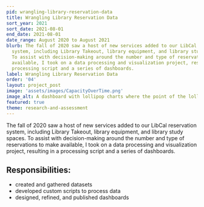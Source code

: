 ```yaml
---
pid: wrangling-library-reservation-data
title: Wrangling Library Reservation Data
sort_year: 2021
sort_date: 2021-08-01
end_date: 2021-08-01
date_range: August 2020 to August 2021
blurb: The fall of 2020 saw a host of new services added to our LibCal reservation
  system, including Library Takeout, library equipment, and library study spaces.
  To assist with decision-making around the number and type of reservations to make
  available, I took on a data processing and visualization project, resulting in a
  processing script and a series of dashboards.
label: Wrangling Library Reservation Data
order: '04'
layout: project_post
image: 'assets/images/CapacityOverTime.png'
image_alt: A dashboard with lollipop charts where the point of the lollipop changes color from yellow to red according as the length of the bar increases.
featured: true
theme: research-and-assessment
---
```

The fall of 2020 saw a host of new services added to our LibCal reservation
system, including Library Takeout, library equipment, and library study spaces.
To assist with decision-making around the number and type of reservations to make
available, I took on a data processing and visualization project, resulting in a
processing script and a series of dashboards.

## Responsibilities:

* created and gathered datasets
* developed custom scripts to process data
* designed, refined, and published dashboards
